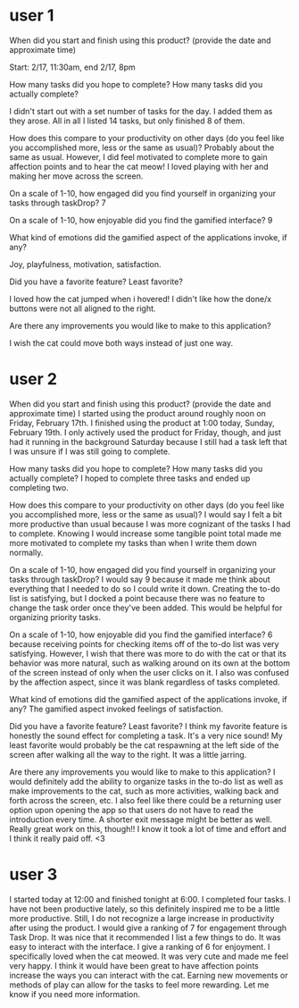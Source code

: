 # user 1
When did you start and finish using this product? (provide the date and approximate time)

Start: 2/17, 11:30am, end 2/17, 8pm

How many tasks did you hope to complete? How many tasks did you actually complete?

I didn't start out with a set number of tasks for the day.  I added them as they arose.  All in all I listed 14 tasks, but only finished 8 of them.

How does this compare to your productivity on other days (do you feel like you accomplished more, less or the same as usual)?
Probably about the same as usual.  However, I did feel motivated to complete more to gain affection points and to hear the cat meow!  I loved playing with her and making her move across the screen. 

On a scale of 1-10, how engaged did you find yourself in organizing your tasks through taskDrop?
7

On a scale of 1-10, how enjoyable did you find the gamified interface?
9

What kind of emotions did the gamified aspect of the applications invoke, if any?

Joy, playfulness, motivation, satisfaction.

Did you have a favorite feature? Least favorite?

I loved how the cat jumped when i hovered! I didn't like how the done/x buttons were not all aligned to the right. 

Are there any improvements you would like to make to this application?

I wish the cat could move both ways instead of just one way. 

# user 2
When did you start and finish using this product? (provide the date and approximate time)
I started using the product around roughly noon on Friday, February 17th. I finished using the product at 1:00 today, Sunday, February 19th. I only actively used the product for Friday, though, and just had it running in the background Saturday because I still had a task left that I was unsure if I was still going to complete.

How many tasks did you hope to complete? How many tasks did you actually complete?
I hoped to complete three tasks and ended up completing two.

How does this compare to your productivity on other days (do you feel like you accomplished more, less or the same as usual)?
I would say I felt a bit more productive than usual because I was more cognizant of the tasks I had to complete. Knowing I would increase some tangible point total made me more motivated to complete my tasks than when I write them down normally. 

On a scale of 1-10, how engaged did you find yourself in organizing your tasks through taskDrop?
I would say 9 because it made me think about everything that I needed to do so I could write it down. Creating the to-do list is satisfying, but I docked a point because there was no feature to change the task order once they've been added. This would be helpful for organizing priority tasks.

On a scale of 1-10, how enjoyable did you find the gamified interface?
6 because receiving points for checking items off of the to-do list was very satisfying. However, I wish that there was more to do with the cat or that its behavior was more natural, such as walking around on its own at the bottom of the screen instead of only when the user clicks on it. I also was confused by the affection aspect, since it was blank regardless of tasks completed.

What kind of emotions did the gamified aspect of the applications invoke, if any?
The gamified aspect invoked feelings of satisfaction.

Did you have a favorite feature? Least favorite?
I think my favorite feature is honestly the sound effect for completing a task. It's a very nice sound! My least favorite would probably be the cat respawning at the left side of the screen after walking all the way to the right. It was a little jarring.

Are there any improvements you would like to make to this application?
I would definitely add the ability to organize tasks in the to-do list as well as make improvements to the cat, such as more activities, walking back and forth across the screen, etc. I also feel like there could be a returning user option upon opening the app so that users do not have to read the introduction every time. A shorter exit message might be better as well. Really great work on this, though!! I know it took a lot of time and effort and I think it really paid off. <3

# user 3
I started today at 12:00 and finished tonight at 6:00. I completed four tasks. I have not been productive lately, so this definitely inspired me to be a little more productive. Still, I do not recognize a large increase in productivity after using the product. I would give a ranking of 7 for engagement through Task Drop. It was nice that it recommended I list a few things to do. It was easy to interact with the interface. I give a ranking of 6 for enjoyment. I specifically loved when the cat meowed. It was very cute and made me feel very happy. I think it would have been great to have affection points increase the ways you can interact with the cat. Earning new movements or methods of play can allow for the tasks to feel more rewarding. Let me know if you need more information.








